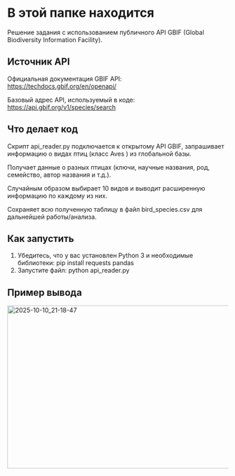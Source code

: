 # В этой папке находится 
Решение задания с использованием публичного API GBIF (Global Biodiversity Information Facility).

## Источник API

Официальная документация GBIF API:
https://techdocs.gbif.org/en/openapi/

Базовый адрес API, используемый в коде:
https://api.gbif.org/v1/species/search

## Что делает код

Скрипт api_reader.py подключается к открытому API GBIF, запрашивает информацию о видах птиц (класс Aves﻿
) из глобальной базы.

Получает данные о разных птицах (ключи, научные названия, род, семейство, автор названия и т.д.).

Случайным образом выбирает 10 видов и выводит расширенную информацию по каждому из них.

Сохраняет всю полученную таблицу в файл bird_species.csv для дальнейшей работы/анализа.

## Как запустить
1. Убедитесь, что у вас установлен Python 3 и необходимые библиотеки:
   pip install requests pandas
2. Запустите файл:
   python api_reader.py

## Пример вывода
<img width="1489" height="372" alt="2025-10-10_21-18-47" src="https://github.com/user-attachments/assets/ab60bec3-a934-476c-8801-71acc295a682" />

